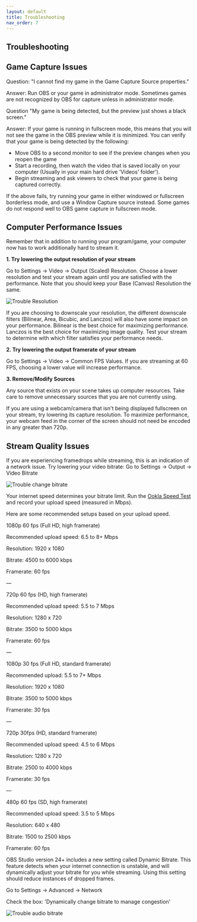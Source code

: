 ```yaml
---
layout: default
title: Troubleshooting
nav_order: 7
---
```


## Troubleshooting

## Game Capture Issues

Question: "I cannot find my game in the Game Capture Source properties."

Answer: Run OBS or your game in administrator mode. Sometimes games are not recognized by OBS for capture unless in administrator mode.


Question "My game is being detected, but the preview just shows a black screen."

Answer: If your game is running in fullscreen mode, this means that you will not see the game in the OBS preview while it is minimized. You can verify that your game is being detected by the following:

- Move OBS to a second monitor to see if the preview changes when you reopen the game
- Start a recording, then watch the video that is saved locally on your computer (Usually in your main hard drive 'Videos' folder').
- Begin streaming and ask viewers to check that your game is being captured correctly.

If the above fails, try running your game in either windowed or fullscreen borderless mode, and use a Window Capture source instead. Some games do not respond well to OBS game capture in fullscreen mode.

## Computer Performance Issues

Remember that in addition to running your program/game, your computer now has to work additionally hard to stream it. 

**1. Try lowering the output resolution of your stream**

Go to Settings -> Video -> Output (Scaled) Resolution. Choose a lower resolution and test your stream again until you are satisfied with the performance. Note that you should keep your Base (Canvas) Resolution the same.

![Trouble Resolution](https://pazcharles02.github.io/OBS-and-Twitch-Livestreaming/assets/images/trouble-resolution.png?raw=true)

If you are choosing to downscale your resolution, the different downscale filters (Bilinear, Area, Bicubic, and Lanczos) will also have some impact on your performance.
Bilinear is the best choice for maximizing performance. Lanczos is the best choice for maximizing image quality.
Test your stream to determine with which filter satisfies your performance needs.

**2. Try lowering the output framerate of your stream**

Go to Settings -> Video -> Common FPS Values. If you are streaming at 60 FPS, choosing a lower value will increase performance.

**3. Remove/Modify Sources**

Any source that exists on your scene takes up computer resources. Take care to remove unnecessary sources that you are not currently using.

If you are using a webcam/camera that isn't being displayed fullscreen on your stream, try lowering its capture resolution. To maximize performance, your webcam feed in the corner of the screen should not need be encoded in any greater than 720p.


## Stream Quality Issues

If you are experiencing framedrops while streaming, this is an indication of a network issue. 
Try lowering your video bitrate:
Go to Settings -> Output -> Video Bitrate

![Trouble change bitrate](https://pazcharles02.github.io/OBS-and-Twitch-Livestreaming/assets/images/trouble-change-br.png?raw=true)

Your internet speed determines your bitrate limit. Run the [Ookla Speed Test](https://www.speedtest.net) and record your upload speed (measured in Mbps).

Here are some recommended setups based on your upload speed.

1080p 60 fps (Full HD, high framerate)

Recommended upload speed: 6.5 to 8+ Mbps

Resolution: 1920 x 1080

Bitrate: 4500 to 6000 kbps

Framerate: 60 fps

—

720p 60 fps (HD, high framerate)

Recommended upload speed: 5.5 to 7 Mbps

Resolution: 1280 x 720

Bitrate: 3500 to 5000 kbps

Framerate: 60 fps

—

1080p 30 fps (Full HD, standard framerate)

Recommended upload: 5.5 to 7+ Mbps

Resolution: 1920 x 1080

Bitrate: 3500 to 5000 kbps

Framerate: 30 fps

—

720p 30fps (HD, standard framerate)

Recommended upload speed: 4.5 to 6 Mbps

Resolution: 1280 x 720

Bitrate: 2500 to 4000 kbps

Framerate: 30 fps

—

480p 60 fps (SD, high framerate)

Recommended upload speed: 3.5 to 5 Mbps

Resolution: 640 x 480

Bitrate: 1500 to 2500 kbps

Framerate: 60 fps

OBS Studio version 24+ includes a new setting called Dynamic Bitrate. This feature detects when your internet connection is unstable, and will dynamically adjust your bitrate for you while streaming. Using this setting should reduce instances of dropped frames. 

Go to Settings -> Advanced -> Network 

Check the box: 'Dynamically change bitrate to manage congestion'

![Trouble audio bitrate](https://pazcharles02.github.io/OBS-and-Twitch-Livestreaming/assets/images/trouble-autobitrate.png?raw=true)
